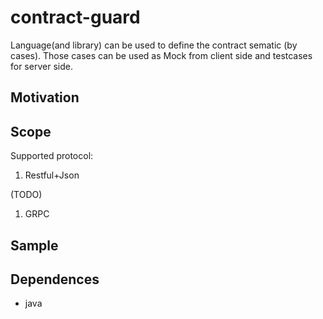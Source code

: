 # contract-guard
Language(and library) can be used to define the contract sematic (by cases). Those cases can be used as Mock from client side and testcases for server side. 
## Motivation
## Scope

Supported protocol:
1. Restful+Json

(TODO)
1. GRPC

## Sample

## Dependences
* java

